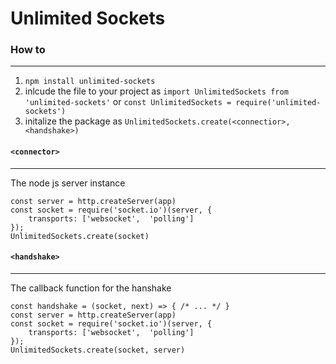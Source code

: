 # Unlimited Sockets

### How to
----
1. `npm install unlimited-sockets`
2. inlcude the file to your project as `import UnlimitedSockets from 'unlimited-sockets'` or `const UnlimitedSockets = require('unlimited-sockets')`
3. initalize the package as `UnlimitedSockets.create(<connectior>, <handshake>)`

#### `<connector>`
----
The node js server instance
```
const server = http.createServer(app)
const socket = require('socket.io')(server, {
    transports: ['websocket',  'polling']
});
UnlimitedSockets.create(socket)
```

#### `<handshake>`
----
The callback function for the hanshake
```
const handshake = (socket, next) => { /* ... */ }
const server = http.createServer(app)
const socket = require('socket.io')(server, {
    transports: ['websocket',  'polling']
});
UnlimitedSockets.create(socket, server)
```